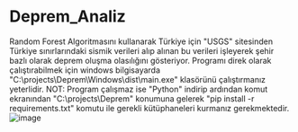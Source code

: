 # Deprem_Analiz
Random Forest Algoritmasını kullanarak Türkiye için "USGS" sitesinden Türkiye sınırlarındaki sismik verileri alıp alınan bu verileri işleyerek şehir bazlı olarak deprem oluşma olasılığını gösteriyor.
Programı direk olarak çalıştırabilmek için windows bilgisayarda "C:\projects\Deprem\Windows\dist\main.exe" klasörünü çalıştırmanız yeterlidir.
NOT: Program çalışmaz ise "Python" indirip ardından komut ekranından "C:\projects\Deprem" konumuna gelerek "pip install -r requirements.txt" komutu ile gerekli kütüphaneleri kurmanız gerekmektedir.
![image](https://github.com/user-attachments/assets/32b945f5-43df-41d7-936a-5a6cbdf5fe9d)
